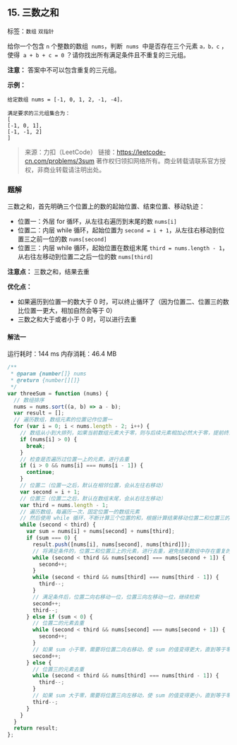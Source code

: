 ## 15. 三数之和

标签：`数组` `双指针`

给你一个包含 `n` 个整数的数组  `nums`，判断  `nums`  中是否存在三个元素 `a，b，c` ，使得  `a + b + c = 0` ？请你找出所有满足条件且不重复的三元组。

**注意：** 答案中不可以包含重复的三元组。

**示例：**

```
给定数组 nums = [-1, 0, 1, 2, -1, -4]，

满足要求的三元组集合为：
[
[-1, 0, 1],
[-1, -1, 2]
]
```

> 来源：力扣（LeetCode）
> 链接：https://leetcode-cn.com/problems/3sum
> 著作权归领扣网络所有。商业转载请联系官方授权，非商业转载请注明出处。

### 题解

三数之和，首先明确三个位置上的数的起始位置、结束位置、移动轨迹：

- 位置一：外层 for 循环，从左往右遍历到末尾的数 `nums[i]`
- 位置二：内层 while 循环，起始位置为 `second = i + 1`，从左往右移动到位置三之前一位的数 `nums[second]`
- 位置三：内层 while 循环，起始位置在数组末尾 `third = nums.length - 1`，从右往左移动到位置二之后一位的数 `nums[third]`

**注意点：** 三数之和，结果去重

**优化点：**

- 如果遍历到位置一的数大于 0 时，可以终止循环了（因为位置二、位置三的数比位置一更大，相加自然会等于 0）
- 三数之和大于或者小于 0 时，可以进行去重

#### 解法一

运行耗时：144 ms 内存消耗：46.4 MB

```javascript
/**
 * @param {number[]} nums
 * @return {number[][]}
 */
var threeSum = function (nums) {
  // 数组排序
  nums = nums.sort((a, b) => a - b);
  var result = [];
  // 遍历数组，数组元素的位置记作位置一
  for (var i = 0; i < nums.length - 2; i++) {
    // 数组从小到大排列，如果当前数组元素大于零，则与后续元素相加必然大于零，提前终止循环
    if (nums[i] > 0) {
      break;
    }
    // 检查是否遍历过位置一上的元素，进行去重
    if (i > 0 && nums[i] === nums[i - 1]) {
      continue;
    }
    // 位置二（位置一之后，默认在相邻位置，会从左往右移动）
    var second = i + 1;
    // 位置三（位置二之后，默认在数组末尾，会从右往左移动）
    var third = nums.length - 1;
    // 遍历数组，每遍历一次，固定位置一的数组元素
    // 然后使用 while 循环，不断计算三个位置的和，根据计算结果移动位置二和位置三的数，直到位置二和位置三重合，即 second === third
    while (second < third) {
      var sum = nums[i] + nums[second] + nums[third];
      if (sum === 0) {
        result.push([nums[i], nums[second], nums[third]]);
        // 将满足条件的，位置二和位置三上的元素，进行去重，避免结果数组中存在重复的子数组
        while (second < third && nums[second] === nums[second + 1]) {
          second++;
        }
        while (second < third && nums[third] === nums[third - 1]) {
          third--;
        }
        // 满足条件后，位置二向右移动一位，位置三向左移动一位，继续检索
        second++;
        third--;
      } else if (sum < 0) {
        // 位置二的元素去重
        while (second < third && nums[second] === nums[second + 1]) {
          second++;
        }
        // 如果 sum 小于零，需要将位置二向右移动，使 sum 的值变得更大，直到等于零
        second++;
      } else {
        // 位置三的元素去重
        while (second < third && nums[third] === nums[third - 1]) {
          third--;
        }
        // 如果 sum 大于零，需要将位置三向左移动，使 sum 的值变得更小，直到等于零
        third--;
      }
    }
  }
  return result;
};
```
